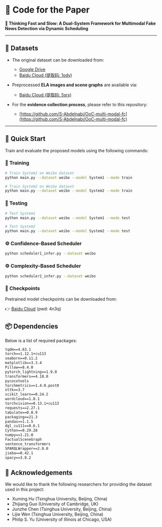 # 📰 Code for the Paper  
**🧠 Thinking Fast and Slow: A Dual-System Framework for Multimodal Fake News Detection via Dynamic Scheduling**

---

## 📂 Datasets

- The original dataset can be downloaded from:  
  - [Google Drive](https://drive.google.com/file/d/14NNqLKSW1FzLGuGkqwlzyIPXnKDzEFX4/view?usp=sharing)  
  - [Baidu Cloud (提取码: 1odv)](https://pan.baidu.com/s/1OV_Oab0zQgI8P2Wo1qwBuw?pwd=1odv)

- Preprocessed **ELA images and scene graphs** are available via:  
  - [Baidu Cloud (提取码: 5srs)](https://pan.baidu.com/s/1AokbHvhAhqZy9-3wglzi2Q?pwd=5srs)

- For the **evidence collection process**, please refer to this repository:  
  - [https://github.com/S-Abdelnabi/OoC-multi-modal-fc](https://github.com/S-Abdelnabi/OoC-multi-modal-fc)

---

## 🚀 Quick Start

Train and evaluate the proposed models using the following commands:

### 🔧 Training

```bash
# Train System1 on Weibo dataset
python main.py --dataset weibo --model System1 --mode train

# Train System2 on Weibo dataset
python main.py --dataset weibo --model System2 --mode train
```
### 🧪 Testing

```bash
# Test System1
python main.py --dataset weibo --model System1 --mode test

# Test System2
python main.py --dataset weibo --model System2 --mode test
```

### ⚙️ Confidence-Based Scheduler
```bash
python scheduler1_infer.py --dataset weibo
```
### ⚙️ Complexity-Based Scheduler
```bash
python scheduler2_infer.py --dataset weibo
```
### 💾 Checkpoints
Pretrained model checkpoints can be downloaded from:

👉 [Baidu Cloud](https://pan.baidu.com/s/1oaHugXP7LAhFbXrPjvOeCg?pwd=4n3q) (pwd: 4n3q) 

## 📦 Dependencies
Below is a list of required packages:
```txt
tqdm==4.63.1
torch==1.12.1+cu113
seaborn==0.11.2
matplotlib==3.3.4
Pillow==8.4.0
pytorch_lightning==1.9.0
transformers==4.18.0
pycocotools
torchmetrics==1.4.0.post0
nltk==3.7
scikit_learn==0.24.2
wordcloud==1.8.1
torchvision==0.13.1+cu113
requests==2.27.1
tabulate==0.8.9
packaging==21.3
pandas==1.1.5
dgl_cu111==0.6.1
Cython==0.29.28
numpy==1.21.0
FactualSceneGraph
sentence_transformers
SPARQLWrapper==2.0.0
jieba==0.42.1
spacy==3.8.2
```
## 🙏 Acknowledgements
We would like to thank the following researchers for providing the dataset used in this project:
* Xuming Hu (Tsinghua University, Beijing, China)
*  Zhijiang Guo (University of Cambridge, UK)
* Junzhe Chen (Tsinghua University, Beijing, China)
* Lijie Wen (Tsinghua University, Beijing, China)
* Philip S. Yu (University of Illinois at Chicago, USA)


